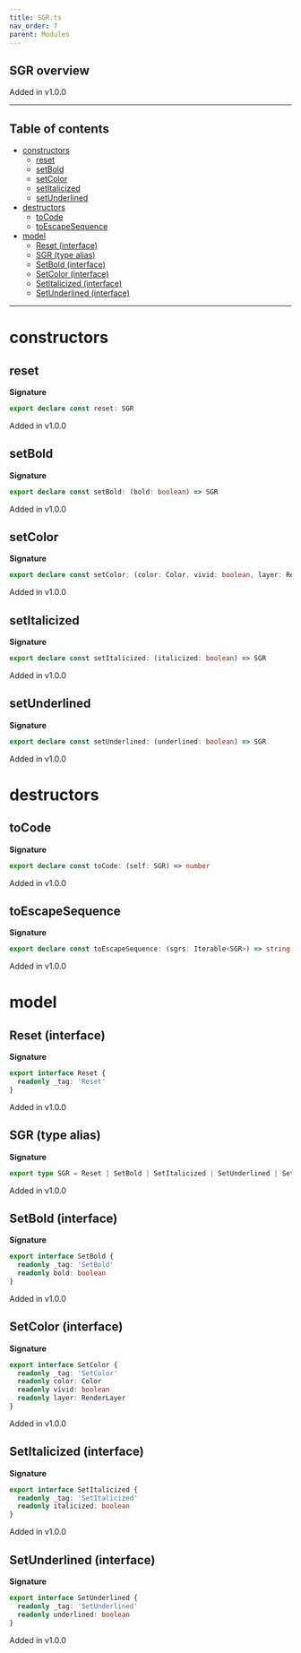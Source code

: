```yaml
---
title: SGR.ts
nav_order: 7
parent: Modules
---
```


## SGR overview

Added in v1.0.0

---

<h2 class="text-delta">Table of contents</h2>

- [constructors](#constructors)
  - [reset](#reset)
  - [setBold](#setbold)
  - [setColor](#setcolor)
  - [setItalicized](#setitalicized)
  - [setUnderlined](#setunderlined)
- [destructors](#destructors)
  - [toCode](#tocode)
  - [toEscapeSequence](#toescapesequence)
- [model](#model)
  - [Reset (interface)](#reset-interface)
  - [SGR (type alias)](#sgr-type-alias)
  - [SetBold (interface)](#setbold-interface)
  - [SetColor (interface)](#setcolor-interface)
  - [SetItalicized (interface)](#setitalicized-interface)
  - [SetUnderlined (interface)](#setunderlined-interface)

---

# constructors

## reset

**Signature**

```ts
export declare const reset: SGR
```

Added in v1.0.0

## setBold

**Signature**

```ts
export declare const setBold: (bold: boolean) => SGR
```

Added in v1.0.0

## setColor

**Signature**

```ts
export declare const setColor: (color: Color, vivid: boolean, layer: RenderLayer) => SGR
```

Added in v1.0.0

## setItalicized

**Signature**

```ts
export declare const setItalicized: (italicized: boolean) => SGR
```

Added in v1.0.0

## setUnderlined

**Signature**

```ts
export declare const setUnderlined: (underlined: boolean) => SGR
```

Added in v1.0.0

# destructors

## toCode

**Signature**

```ts
export declare const toCode: (self: SGR) => number
```

Added in v1.0.0

## toEscapeSequence

**Signature**

```ts
export declare const toEscapeSequence: (sgrs: Iterable<SGR>) => string
```

Added in v1.0.0

# model

## Reset (interface)

**Signature**

```ts
export interface Reset {
  readonly _tag: 'Reset'
}
```

Added in v1.0.0

## SGR (type alias)

**Signature**

```ts
export type SGR = Reset | SetBold | SetItalicized | SetUnderlined | SetColor
```

Added in v1.0.0

## SetBold (interface)

**Signature**

```ts
export interface SetBold {
  readonly _tag: 'SetBold'
  readonly bold: boolean
}
```

Added in v1.0.0

## SetColor (interface)

**Signature**

```ts
export interface SetColor {
  readonly _tag: 'SetColor'
  readonly color: Color
  readonly vivid: boolean
  readonly layer: RenderLayer
}
```

Added in v1.0.0

## SetItalicized (interface)

**Signature**

```ts
export interface SetItalicized {
  readonly _tag: 'SetItalicized'
  readonly italicized: boolean
}
```

Added in v1.0.0

## SetUnderlined (interface)

**Signature**

```ts
export interface SetUnderlined {
  readonly _tag: 'SetUnderlined'
  readonly underlined: boolean
}
```

Added in v1.0.0
